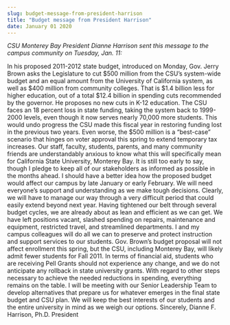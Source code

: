```yaml
---
slug: budget-message-from-president-harrison
title: "Budget message from President Harrison"
date: January 01 2020
---
```


 
<p>
  <em
    >CSU Monterey Bay President Dianne Harrison sent this message to the campus
    community on Tuesday, Jan. 11:</em
  >
</p>
<p>
  In his proposed 2011-2012 state budget, introduced on Monday, Gov. Jerry Brown
  asks the Legislature to cut $500 million from the CSU’s system-wide budget and
  an equal amount from the University of California system, as well as $400
  million from community colleges. That is $1.4 billion less for higher
  education, out of a total $12.4 billion in spending cuts recommended by the
  governor. He proposes no new cuts in K-12 education. The CSU faces an 18
  percent loss in state funding, taking the system back to 1999-2000 levels,
  even though it now serves nearly 70,000 more students. This would undo
  progress the CSU made this fiscal year in restoring funding lost in the
  previous two years. Even worse, the $500 million is a “best-case” scenario
  that hinges on voter approval this spring to extend temporary tax increases.
  Our staff, faculty, students, parents, and many community friends are
  understandably anxious to know what this will specifically mean for California
  State University, Monterey Bay. It is still too early to say, though I pledge
  to keep all of our stakeholders as informed as possible in the months ahead. I
  should have a better idea how the proposed budget would affect our campus by
  late January or early February. We will need everyone’s support and
  understanding as we make tough decisions. Clearly, we will have to manage our
  way through a very difficult period that could easily extend beyond next year.
  Having tightened our belt through several budget cycles, we are already about
  as lean and efficient as we can get. We have left positions vacant, slashed
  spending on repairs, maintenance and equipment, restricted travel, and
  streamlined departments. I and my campus colleagues will do all we can to
  preserve and protect instruction and support services to our students. Gov.
  Brown’s budget proposal will not affect enrollment this spring, but the CSU,
  including Monterey Bay, will likely admit fewer students for Fall 2011. In
  terms of financial aid, students who are receiving Pell Grants should not
  experience any change, and we do not anticipate any rollback in state
  university grants. With regard to other steps necessary to achieve the needed
  reductions in spending, everything remains on the table. I will be meeting
  with our Senior Leadership Team to develop alternatives that prepare us for
  whatever emerges in the final state budget and CSU plan. We will keep the best
  interests of our students and the entire university in mind as we weigh our
  options. Sincerely, Dianne F. Harrison, Ph.D. President
</p>
 
